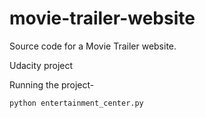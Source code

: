 # movie-trailer-website

Source code for a Movie Trailer website.


Udacity project

Running the project- 


`python entertainment_center.py`

